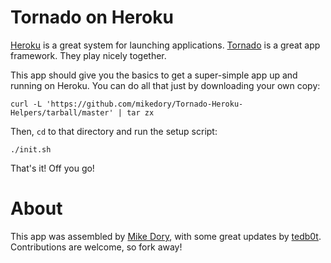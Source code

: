 # Tornado on Heroku

[Heroku](http://heroku.com) is a great system for launching applications. [Tornado](http://tornadoweb.org) is a great app framework. They play nicely together.

This app should give you the basics to get a super-simple app up and running on Heroku.  You can do all that just by downloading your own copy:

	curl -L 'https://github.com/mikedory/Tornado-Heroku-Helpers/tarball/master' | tar zx

Then, `cd` to that directory and run the setup script: 
 
	./init.sh

That's it!  Off you go!

# About

This app was assembled by [Mike Dory](https://github.com/mikedory), with some great updates by [tedb0t](https://github.com/virgildisgr4ce). Contributions are welcome, so fork away!
